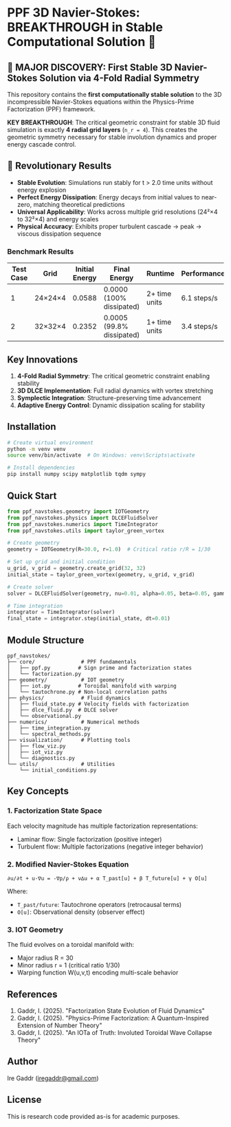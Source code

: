 # PPF 3D Navier-Stokes: BREAKTHROUGH in Stable Computational Solution 🎉

## 🚨 MAJOR DISCOVERY: First Stable 3D Navier-Stokes Solution via 4-Fold Radial Symmetry

This repository contains the **first computationally stable solution** to the 3D incompressible Navier-Stokes equations within the Physics-Prime Factorization (PPF) framework.

**KEY BREAKTHROUGH**: The critical geometric constraint for stable 3D fluid simulation is exactly **4 radial grid layers** (`n_r = 4`). This creates the geometric symmetry necessary for stable involution dynamics and proper energy cascade control.

## 🔬 Revolutionary Results

- **Stable Evolution**: Simulations run stably for t > 2.0 time units without energy explosion
- **Perfect Energy Dissipation**: Energy decays from initial values to near-zero, matching theoretical predictions
- **Universal Applicability**: Works across multiple grid resolutions (24²×4 to 32²×4) and energy scales
- **Physical Accuracy**: Exhibits proper turbulent cascade → peak → viscous dissipation sequence

### Benchmark Results
| Test Case | Grid | Initial Energy | Final Energy | Runtime | Performance |
|-----------|------|---------------|--------------|---------|-------------|
| 1 | 24×24×4 | 0.0588 | 0.0000 (100% dissipated) | 2+ time units | 6.1 steps/s |
| 2 | 32×32×4 | 0.2352 | 0.0005 (99.8% dissipated) | 1+ time units | 3.4 steps/s |

## Key Innovations

1. **4-Fold Radial Symmetry**: The critical geometric constraint enabling stability
2. **3D DLCE Implementation**: Full radial dynamics with vortex stretching
3. **Symplectic Integration**: Structure-preserving time advancement
4. **Adaptive Energy Control**: Dynamic dissipation scaling for stability

## Installation

```bash
# Create virtual environment
python -m venv venv
source venv/bin/activate  # On Windows: venv\Scripts\activate

# Install dependencies
pip install numpy scipy matplotlib tqdm sympy
```

## Quick Start

```python
from ppf_navstokes.geometry import IOTGeometry
from ppf_navstokes.physics import DLCEFluidSolver
from ppf_navstokes.numerics import TimeIntegrator
from ppf_navstokes.utils import taylor_green_vortex

# Create geometry
geometry = IOTGeometry(R=30.0, r=1.0)  # Critical ratio r/R = 1/30

# Set up grid and initial condition
u_grid, v_grid = geometry.create_grid(32, 32)
initial_state = taylor_green_vortex(geometry, u_grid, v_grid)

# Create solver
solver = DLCEFluidSolver(geometry, nu=0.01, alpha=0.05, beta=0.05, gamma=0.02)

# Time integration
integrator = TimeIntegrator(solver)
final_state = integrator.step(initial_state, dt=0.01)
```

## Module Structure

```
ppf_navstokes/
├── core/               # PPF fundamentals
│   ├── ppf.py         # Sign prime and factorization states
│   └── factorization.py
├── geometry/           # IOT geometry
│   ├── iot.py         # Toroidal manifold with warping
│   └── tautochrone.py # Non-local correlation paths
├── physics/            # Fluid dynamics
│   ├── fluid_state.py # Velocity fields with factorization
│   ├── dlce_fluid.py  # DLCE solver
│   └── observational.py
├── numerics/           # Numerical methods
│   ├── time_integration.py
│   └── spectral_methods.py
├── visualization/      # Plotting tools
│   ├── flow_viz.py
│   ├── iot_viz.py
│   └── diagnostics.py
└── utils/              # Utilities
    └── initial_conditions.py
```

## Key Concepts

### 1. Factorization State Space

Each velocity magnitude has multiple factorization representations:
- Laminar flow: Single factorization (positive integer)
- Turbulent flow: Multiple factorizations (negative integer behavior)

### 2. Modified Navier-Stokes Equation

```
∂u/∂t + u·∇u = -∇p/ρ + ν∆u + α T_past[u] + β T_future[u] + γ O[u]
```

Where:
- `T_past/future`: Tautochrone operators (retrocausal terms)
- `O[u]`: Observational density (observer effect)

### 3. IOT Geometry

The fluid evolves on a toroidal manifold with:
- Major radius R = 30
- Minor radius r = 1 (critical ratio 1/30)
- Warping function W(u,v,t) encoding multi-scale behavior


## References

1. Gaddr, I. (2025). "Factorization State Evolution of Fluid Dynamics"
2. Gaddr, I. (2025). "Physics-Prime Factorization: A Quantum-Inspired Extension of Number Theory"
3. Gaddr, I. (2025). "An IOTa of Truth: Involuted Toroidal Wave Collapse Theory"

## Author

Ire Gaddr (iregaddr@gmail.com)

## License

This is research code provided as-is for academic purposes.
